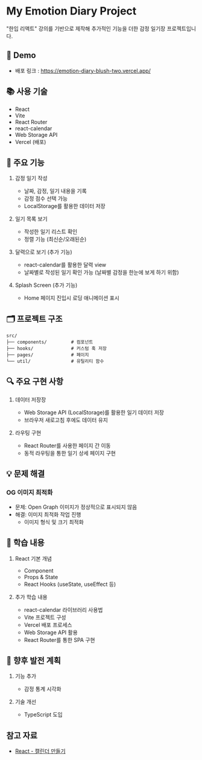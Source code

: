# My Emotion Diary Project

"한입 리액트" 강의를 기반으로 제작해 추가적인 기능을 더한 감정 일기장 프로젝트입니다.

## 🚀 Demo
- 배포 링크 : https://emotion-diary-blush-two.vercel.app/

## 📚 사용 기술
- React
- Vite
- React Router
- react-calendar
- Web Storage API
- Vercel (배포)

## 🌟 주요 기능
1. 감정 일기 작성
   - 날짜, 감정, 일기 내용을 기록
   - 감정 점수 선택 가능
   - LocalStorage를 활용한 데이터 저장

2. 일기 목록 보기
   - 작성한 일기 리스트 확인
   - 정렬 기능 (최신순/오래된순)

3. 달력으로 보기 (추가 기능)
   - react-calendar를 활용한 달력 view
   - 날짜별로 작성된 일기 확인 가능 (날짜별 감정을 한눈에 보게 하기 위함)

4. Splash Screen (추가 기능)
   - Home 페이지 진입시 로딩 애니메이션 표시

## 🗂 프로젝트 구조
```
src/
├── components/         # 컴포넌트
├── hooks/              # 커스텀 훅 저장
├── pages/              # 페이지
└── util/               # 유틸리티 함수
```

## 🔍 주요 구현 사항
1. 데이터 저장장
   - Web Storage API (LocalStorage)를 활용한 일기 데이터 저장
   - 브라우저 새로고침 후에도 데이터 유지

2. 라우팅 구현
   - React Router를 사용한 페이지 간 이동
   - 동적 라우팅을 통한 일기 상세 페이지 구현

## 💡 문제 해결
### OG 이미지 최적화
- 문제: Open Graph 이미지가 정상적으로 표시되지 않음
- 해결: 이미지 최적화 작업 진행
  - 이미지 형식 및 크기 최적화

## 📝 학습 내용
1. React 기본 개념
   - Component
   - Props & State
   - React Hooks (useState, useEffect 등)

2. 추가 학습 내용
   - react-calendar 라이브러리 사용법
   - Vite 프로젝트 구성
   - Vercel 배포 프로세스
   - Web Storage API 활용
   - React Router를 통한 SPA 구현

## 💫 향후 발전 계획
1. 기능 추가
   - 감정 통계 시각화

2. 기술 개선
   - TypeScript 도입

## 참고 자료
- [React - 캘린더 만들기](https://velog.io/@hyerani/React-%EC%BA%98%EB%A6%B0%EB%8D%94-%EB%A7%8C%EB%93%A4%EA%B8%B0-react-calendar)